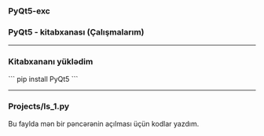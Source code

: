 
### PyQt5-exc
### PyQt5 - kitabxanası (Çalışmalarım)

---

### Kitabxananı yüklədim 
<p>
```
pip install PyQt5
```
</p>

--- 
### Projects/ls_1.py
<p>
Bu faylda mən bir pəncərənin açılması üçün kodlar yazdım.
</p>